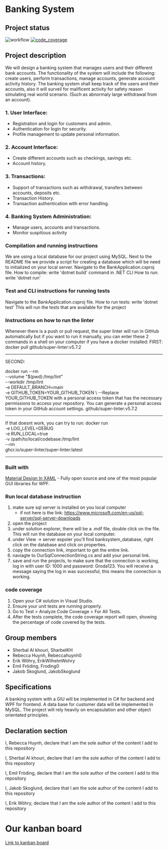 
# Banking System

## Project status
![workflow](https://github.com/SharbelKH/banking-system/actions/workflows/dotnet.yml/badge.svg)
[![code_coverage](https://github.com/SharbelKH/banking-system/actions/workflows/code-coverage.yml/badge.svg)](https://github.com/SharbelKH/banking-system/actions/workflows/code-coverage.yml)

## Project description
We will design a banking system that manages users and their different bank accounts.
The functionality of the system will include the following: create users, perform transactions, manage accounts, generate account activity history.
The banking system shall keep track of the users and their accounts, also it will surveil for malificent activity for safety reason simulating real world scenario. (Such as abnormaly large withdrawal from an account).

### 1. User Interface:
- Registration and login for customers and admin.
- Authentication for login for security.
- Profile management to update personal information.
### 2. Account Interface:
- Create different accounts such as checkings, savings etc.
- Account history.
### 3. Transactions:
- Support of transactions such as withdrawal, transfers between accounts, deposits etc.
- Transaction History.
- Transaction authentication with error handling.
### 4. Banking System Administration:
- Manage users, accounts and transactions.
- Monitor suspitious activity


### Compilation and running instructions
We are using a local database for our project using MySQL.
Next to the README file we provide a script for creating a database which will be need to initialized on your local server.
Navigate to the BankApplication.csproj file. 
How to compile: write 'dotnet build' command in .NET CLI
How to run: write 'dotnet run'

### Test and CLI instructions for running tests
Navigate to the BankApplication.csproj file.
How to run tests: write 'dotnet test'
This will run the tests that are available for the project

### Instructions on how to run the linter
Whenever there is a push or pull request, the super linter will run in GitHub automatically
but if you want to run it manually, you can enter these 2 commands in a shell on your computer if you have a docker installed: 
FIRST:
docker pull github/super-linter:v5.7.2

-----------------------------------------
SECOND:

docker run --rm \
    --volume "$(pwd):/tmp/lint" \
    --workdir /tmp/lint \
    -e DEFAULT_BRANCH=main \
    -e GITHUB_TOKEN=YOUR_GITHUB_TOKEN \           --Replace YOUR_GITHUB_TOKEN with a personal access token that has the necessary permissions to access your repository. You can generate a personal access token in your GitHub account settings.
    github/super-linter:v5.7.2
    
-----------------------------------------
If that doesnt work, you can try to run: 
docker run \
  -e LOG_LEVEL=DEBUG \
  -e RUN_LOCAL=true \
  -v /path/to/local/codebase:/tmp/lint \
  --rm \
  ghcr.io/super-linter/super-linter:latest
  
-----------------------------------------
### Built with
[Material Design In XAML](http://materialdesigninxaml.net/) - Fully open source and one of the most popular GUI libraries for WPF.

### Run local database instruction
1. make sure sql server is installed on you local computer
    - if not here is the link: https://www.microsoft.com/en-us/sql-server/sql-server-downloads 
2. open the project
3. under solution explorer, there will be a .mdf file, double click on the file. This will run the database on your local computer.
4. under View -> server expoler you'll find banksystem_database, right click on the database and click on properties.
5. copy the connection link, important to get the entire link.
6. naviagte to OurSqlConnectionString.cs and add your personal link.
7. save and run the projects, to make sure that the connection is working, log in with user ID: 1000 and password: Groda123. You will receive a message saying the log in was successful, this means the connection is working.

 ### code coverage
 1. Open your C# solution in Visual Studio.
2. Ensure your unit tests are running properly.
3. Go to Test > Analyze Code Coverage > For All Tests.
4. After the tests complete, the code coverage report will open, showing the percentage of code covered by the tests.

## Group members
- Sherbal Al khouri, SharbelKH
- Rebecca Huynh, Rebeccahuynh0
- Erik Wöhry, ErikWilhelmWohry
- Emil Fröding, Froding0
- Jakob Skoglund, JakobSkoglund

## Specifications
A banking system with a GIU will be implemented in C# for backend and WPF for frontend. A data base for customer data will be implemented in MySQL. The project will rely heavily on encapsulation and other object orientated principles. 

## Declaration section
I, Rebecca Huynh, declare that I am the sole author of the content I add to this repository 

I, Sherbal Al khouri, declare that I am the sole author of the content I add to this repository 

I, Emil Fröding, declare that I am the sole author of the content I add to this repository 

I, Jakob Skoglund, declare that I am the sole author of the content I add to this repository

I, Erik Wöhry, declare that I am the sole author of the content I add to this repository 

# Our kanban board
[Link to kanban board](https://github.com/users/SharbelKH/projects/1/views/1)

